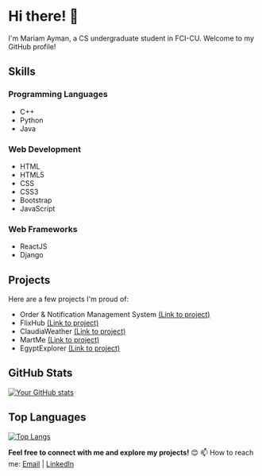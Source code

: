 # Hi there! 👋

I'm Mariam Ayman, a CS undergraduate student in FCI-CU. Welcome to my GitHub profile!

## Skills

### Programming Languages
- C++
- Python
- Java

### Web Development
- HTML
- HTML5
- CSS
- CSS3
- Bootstrap
- JavaScript

### Web Frameworks
- ReactJS
- Django

## Projects

Here are a few projects I'm proud of:

- Order & Notification Management System [(Link to project)](https://github.com/mariamayman10/OrderNotificationM)
- FlixHub [(Link to project)](https://github.com/mariamayman10/FlixHub)
- ClaudiaWeather [(Link to project)](https://github.com/mariamayman10/ClaudiaWeather)
- MartMe [(Link to project)](https://github.com/mariamayman10/MartMe)
- EgyptExplorer  [(Link to project)](https://github.com/mariamayman10/EgyptExplorer)

## GitHub Stats

[![Your GitHub stats](https://github-readme-stats.vercel.app/api?username=mariamayman10&show_icons=true&theme=radical)](https://github.com/anuraghazra/github-readme-stats)

## Top Languages

[![Top Langs](https://github-readme-stats.vercel.app/api/top-langs/?username=mariamayman10&layout=compact&theme=radical)](https://github.com/anuraghazra/github-readme-stats)

**Feel free to connect with me and explore my projects!** 😊
📫 How to reach me: [Email](mailto:mariamayman3131@gmail.com) | [LinkedIn](https://www.linkedin.com/in/mariam-ayman-40957a267)
